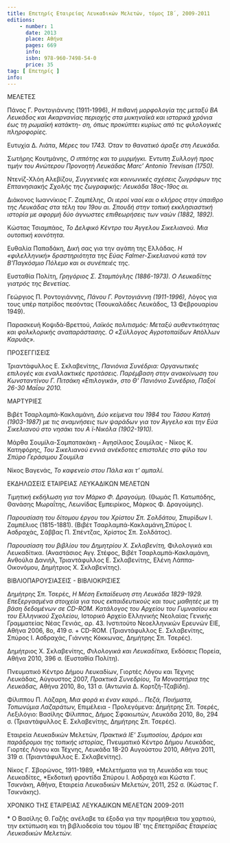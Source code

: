 ```yaml
---
title: Επετηρίς Εταιρείας Λευκαδικών Μελετών, τόμος ΙΒ΄, 2009-2011
editions:
    - number: 1
      date: 2013
      place: Αθήνα
      pages: 669
      info: 
      isbn: 978-960-7498-54-0
      price: 35
tag: [ Επετηρίς ]
info: 
---
```


ΜΕΛΕΤΕΣ

Πάνος Γ. Ροντογιάννης \(1911-1996\), *Η πιθανή μορφολογία της μεταξύ ΒΑ Λευκάδος και Ακαρνανίας περιοχής στα μυκηναϊκά και ιστορικά χρόνια έως τη ρωμαϊκή κατάκτη- ση, όπως προκύπτει κυρίως από τις φιλολογικές πληροφορίες.*

Ευτυχία Δ. Λιάτα, *Μέρες του 1743. Όταν το θανατικό άραξε στη Λευκάδα.*

Σωτήρης Κουτμάνης, *Ο ιππότης και το μυρμήγκι. Έντυπη Συλλογή προς τιμήν του Ανώτερου Προνοητή Λευκάδας Marc’ Antonio Trevisan \(1750\).*

Ντενίζ-Χλόη Αλεβίζου, *Συγγενικές και κοινωνικές σχέσεις ζωγράφων της Επτανησιακής Σχολής της ζωγραφικής: Λευκάδα 18ος-19ος αι.*

Διάκονος Ιωαννίκιος Γ. Ζαμπέλης, *Οι ιεροί ναοί και ο κλήρος στην ύπαιθρο της Λευκάδας στα τέλη του 19ου αι. Σπουδή στην τοπική εκκλησιαστική ιστορία με αφορμή δύο άγνωστες επιθεωρήσεις των ναών \(1882, 1892\).*

Κώστας Τσιαμπάος, *Το Δελφικό Κέντρο του Άγγελου Σικελιανού. Μια ουτοπική κοινότητα.*

Ευθαλία Παπαδάκη, Δική σας για την αγάπη της Ελλάδας. *Η «φιλελληνική» δραστηριότητα της Εύας Falmer-Σικελιανού κατά τον Β'Παγκόσμιο Πόλεμο και οι συνέπειές της*.

Ευσταθία Πολίτη, *Γρηγόριος Σ. Σταμπόγλης \(1886-1973\). Ο Λευκαδίτης γιατρός της Βενετίας.*

Γεώργιος Π. Ροντογιάννης, *Πάνου Γ. Ροντογιάννη \(1911-1996\),* Λόγος για τους υπέρ πατρίδος πεσόντας \(Τσουκαλάδες Λευκάδος, 13 Φεβρουαρίου 1949\).

Παρασκευή Κοψιδά-Βρεττού, *Λαϊκός πολιτισμός: Μεταξύ αυθεντικότητας και φολκλορικής αναπαράστασης. Ο «Σύλλογος Αγροτοπαίδων* Απόλλων *Καρυάς».*

ΠΡΟΣΕΓΓΙΣΕΙΣ

Τριαντάφυλλος Ε. Σκλαβενίτης, *Πανιόνια Συνέδρια: Οργανωτικές επιλογές και εναλλακτικές προτάσεις. Παρέμβαση στην ανακοίνωση του Κωνσταντίνου Γ. Πιτσάκη «Επιλογικά», στο Θ' Πανιόνιο Συνέδριο, Παξοί 26-30 Μαΐου 2010.*

ΜΑΡΤΥΡΙΕΣ

Βιβέτ Τσαρλαμπά-Κακλαμάνη, *Δύο κείμενα του 1984 του Τάσου Κατσή \(1903-1987\) με τις αναμνήσεις των ψαράδων για τον Άγγελο και την Εύα Σικελιανού στο νησάκι του Α ϊ-Νικόλα \(1902-1910\).*

Μάρθα Σουμίλα-Σαμπατακάκη - Αγησίλαος Σουμίλας - Νίκος Κ. Κατηφόρης, *Του Σικελιανού εννιά ανέκδοτες επιστολές στο φίλο του Σπύρο Γεράσιμου Σουμίλα*

Νίκος Βαγενάς, *Το καφενείο στου Πάλα και τ’ αμπαλί.*

ΕΚΔΗΛΩΣΕΙΣ ΕΤΑΙΡΕΙΑΣ ΛΕΥΚΑΔΙΚΩΝ ΜΕΛΕΤΩΝ

*Τιμητική εκδήλωση για τον Μάρκο Φ. Δραγούμη.* \(Θωμάς Π. Κατωπόδης, Θανάσης Μωραΐτης, Λεωνίδας Εμπειρίκος, Μάρκος Φ. Δραγούμης\).

*Παρουσίαση του δίτομου έργου του Χρίστου Σπ. Σολδάτου,* Σπυρίδων Ι. Ζαμπέλιος \(1815-1881\). \(Βιβέτ Τσαρλαμπά-Κακλαμάνη,Σπύρος Ι. Ασδραχάς, Σάββας Π. Σπέντζας, Χρίστος Σπ. Σολδάτος\).

*Παρουσίαση του βιβλίου του Δημητρίου X. Σκλαβενίτη,* Φιλολογικά και Λευκαδίτικα. \(Αναστάσιος Αγγ. Στέφος, Βιβέτ Τσαρλαμπά-Κακλαμάνη, Ανθούλα Δανιήλ, Τριαντάφυλλος Ε. Σκλαβενίτης, Ελένη Λάππα-Οικονόμου, Δημήτριος Χ. Σκλαβενίτης\).

ΒΙΒΛΙΟΠΑΡΟΥΣΙΑΣΕΙΣ - ΒΙΒΛΙΟΚΡΙΣΙΕΣ

Δημήτρης Σπ. Τσερές, *Η Μέση Εκπαίδευση στη Λευκάδα 1829-1929. Επεξεργασμένα στοιχεία για τους εκπαιδευτικούς και τους μαθητές με τη βάση δεδομένων σε CD-ROM. Κατάλογος του Αρχείου του Γυμνασίου και του Ελληνικού Σχολείου,* Ιστορικό Αρχείο Ελληνικής Νεολαίας Γενικής Γραμματείας Νέας Γενιάς, αρ. 43. Ινστιτούτο Νεοελληνικών Ερευνών ΕΙΕ, Αθήνα 2006, 8ο, 419 σ. \+ CD-ROM. \(Τριαντάφυλλος Ε. Σκλαβενίτης, Σπύρος Ι. Ασδραχάς, Γιάννης Κόκκωνας, Δημήτρης Σπ. Τσερές\).

Δημήτριος Χ. Σκλαβενίτης, *Φιλολογικά και Λευκαδίτικα,* Εκδόσεις Πορεία, Αθήνα 2010, 396 σ. \(Ευσταθία Πολίτη\).

Πνευματικό Κέντρο Δήμου Λευκαδίων, Γιορτές Λόγου και Τέχνης Λευκάδας, Αύγουστος 2007, *Πρακτικά Συνεδρίου, Τα Μοναστήρια της Λευκάδας,* Αθήνα 2010, 8ο, 131 σ. \(Αντωνία Δ. Κορτζή-Τζαβίδη\).

Φίλιππου Π. Λάζαρη, *Μια φορά κι έναν καιρό... Πεζά, Ποιήματα, Τοπωνύμια Λαζαράτων,* Επιμέλεια - Προλεγόμενα: Δημήτρης Σπ. Τσερές, Λεξιλόγιο: Βασίλης Φίλιππας, Δήμος Σφακιωτών, Λευκάδα 2010, 8ο, 294 σ. \(Τριαντάφυλλος Ε. Σκλαβενίτης, Δημήτρης Σπ. Τσερές\).

Εταιρεία Λευκαδικών Μελετών, *Πρακτικά ΙΕ' Συμποσίου, Δρόμοι και παράδρομοι της τοπικής ιστορίας,* Πνευματικό Κέντρο Δήμου Λευκάδας, Γιορτές Λόγου και Τέχνης, Λευκάδα 18-20 Αυγούστου 2010, Αθήνα 2011, 319 σ. \(Τριαντάφυλλος Ε. Σκλαβενίτης\).

Νίκος Γ. Σβορώνος, 1911-1989, *Μελετήματα για τη Λευκάδα και τους Λευκαδίτες, *Εκδοτική φροντίδα Σπύρου Ι. Ασδραχά και Κώστα Γ. Τσικνάκη, Αθήνα, Εταιρεία Λευκαδικών Μελετών, 2011, 252 σ. \(Κώστας Γ. Τσικνάκης\).

ΧΡΟΝΙΚΟ ΤΗΣ ΕΤΑΙΡΕΙΑΣ ΛΕΥΚΑΔΙΚΩΝ ΜΕΛΕΤΩΝ 2009-2011


\* Ο Βασίλης Θ. Γαζής ανέλαβε τα έξοδα για την προμήθεια του χαρτιού, την εκτύπωση και τη βιβλιοδεσία του τόμου ΙΒ' της *Επετηρίδας Εταιρείας Λευκαδικών Μελετών.*